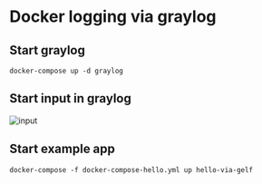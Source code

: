 # Docker logging via graylog

## Start graylog
```
docker-compose up -d graylog
```

## Start input in graylog
![input](https://github.com/marcelmaatkamp/docker-compose-applications/blob/master/graylog/contrib/Screen%20Shot%202016-10-18%20at%2015.21.37.png)
![]()

## Start example app
```
docker-compose -f docker-compose-hello.yml up hello-via-gelf
```
